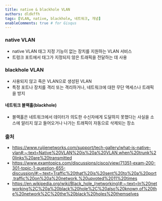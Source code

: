 ```yaml
---
title: native & blackhole VLAN
authors: dldkffh
tags: [VLAN, native, blackhole, 네트워크, 개념]
enableComments: true # for Gisqus
---
```


### native VLAN

- native VLAN 태그 지정 기능이 없는 장치를 지원하는 VLAN 서비스
- 트렁크 포트에서 태그가 지정되지 않은 트래픽을 전달하는 데 사용

### blackhole VLAN

- 사용되지 않고 죽은 VLAN으로 생성된 VLAN
- 특정 포트나 장치를 격리 또는 격리하거나, 네트워크에 대한 무단 액세스나 트래픽을 방지
<!--truncate-->

#### 네트워크 블랙홀(blackhole)

- 블랙홀은 네트워크에서 데이터가 의도한 수신자에게 도달하지 못했다는 사실을 소스에 알리지 않고 들어오거나 나가는 트래픽이 자동으로 삭제되는 장소

### 출처

- https://www.ruijienetworks.com/support/tech-gallery/what-is-native-vlan#:~:text=Native%20VLAN%20is%20a%20VLAN,when%20trunk%20links%20are%20transmitted
- https://www.examtopics.com/discussions/cisco/view/71351-exam-200-301-topic-1-question-655-discussion/#:~:text=Traffic%20that%20is%20sent%20to%20a%20port,traffic%20on%20a%20network.%20upvoted%2011%20times
- https://en.wikipedia.org/wiki/Black_hole_(networking)#:~:text=In%20networking%2C%20a%20black%20hole%2C%20also%20known,of%20the%20network%2C%20the%20black%20holes%20themselves
